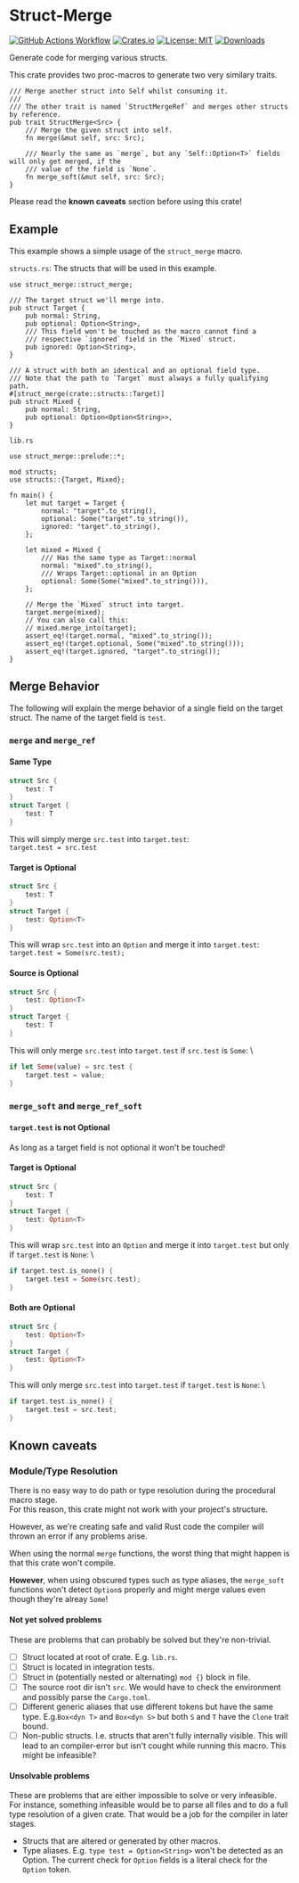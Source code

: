 # Struct-Merge

[![GitHub Actions Workflow](https://github.com/nukesor/struct-merge/workflows/Test%20build/badge.svg)](https://github.com/Nukesor/struct-merge/actions)
[![Crates.io](https://img.shields.io/crates/v/struct-merge)](https://crates.io/crates/struct-merge)
[![License: MIT](https://img.shields.io/badge/License-MIT-yellow.svg)](https://opensource.org/licenses/MIT)
[![Downloads](https://img.shields.io/github/downloads/nukesor/struct-merge/total.svg)](https://github.com/nukesor/struct-merge/releases)

Generate code for merging various structs.

This crate provides two proc-macros to generate two very similary traits.

```rust,ignore
/// Merge another struct into Self whilst consuming it.
/// 
/// The other trait is named `StructMergeRef` and merges other structs by reference.
pub trait StructMerge<Src> {
    /// Merge the given struct into self.
    fn merge(&mut self, src: Src);

    /// Nearly the same as `merge`, but any `Self::Option<T>` fields will only get merged, if the
    /// value of the field is `None`.
    fn merge_soft(&mut self, src: Src);
}
```

Please read the **known caveats** section before using this crate!


## Example

This example shows a simple usage of the `struct_merge` macro.

`structs.rs`: The structs that will be used in this example.
```rust,ignore
use struct_merge::struct_merge;

/// The target struct we'll merge into.
pub struct Target {
    pub normal: String,
    pub optional: Option<String>,
    /// This field won't be touched as the macro cannot find a
    /// respective `ignored` field in the `Mixed` struct.
    pub ignored: Option<String>,
}

/// A struct with both an identical and an optional field type.
/// Note that the path to `Target` must always a fully qualifying path.
#[struct_merge(crate::structs::Target)]
pub struct Mixed {
    pub normal: String,
    pub optional: Option<Option<String>>,
}
```

`lib.rs`
```rust,ignore
use struct_merge::prelude::*;

mod structs;
use structs::{Target, Mixed};

fn main() {
    let mut target = Target {
        normal: "target".to_string(),
        optional: Some("target".to_string()),
        ignored: "target".to_string(),
    };

    let mixed = Mixed {
        /// Has the same type as Target::normal
        normal: "mixed".to_string(),
        /// Wraps Target::optional in an Option
        optional: Some(Some("mixed".to_string())),
    };

    // Merge the `Mixed` struct into target.
    target.merge(mixed);
    // You can also call this:
    // mixed.merge_into(target);
    assert_eq!(target.normal, "mixed".to_string());
    assert_eq!(target.optional, Some("mixed".to_string()));
    assert_eq!(target.ignored, "target".to_string());
}
```


## Merge Behavior

The following will explain the merge behavior of a single field on the target struct.
The name of the target field is `test`.

### `merge` and `merge_ref`

#### Same Type

```rust
struct Src {
    test: T
}
struct Target {
    test: T
}
```

This will simply merge `src.test` into `target.test`: \
`target.test = src.test`

#### Target is Optional

```rust
struct Src {
    test: T
}
struct Target {
    test: Option<T>
}
```

This will wrap `src.test` into an `Option` and merge it into `target.test`: \
`target.test = Some(src.test);`

#### Source is Optional

```rust
struct Src {
    test: Option<T>
}
struct Target {
    test: T
}
```

This will only merge `src.test` into `target.test` if `src.test` is `Some`: \
```rust
if let Some(value) = src.test {
    target.test = value;
}
```

### `merge_soft` and `merge_ref_soft`

#### `target.test` is not Optional

As long as a target field is not optional it won't be touched!

#### Target is Optional

```rust
struct Src {
    test: T
}
struct Target {
    test: Option<T>
}
```

This will wrap `src.test` into an `Option` and merge it into `target.test` but only if `target.test` is `None`: \
```rust
if target.test.is_none() {
    target.test = Some(src.test);
}
```

#### Both are Optional

```rust
struct Src {
    test: Option<T>
}
struct Target {
    test: Option<T>
}
```

This will only merge `src.test` into `target.test` if `target.test` is `None`: \
```rust
if target.test.is_none() {
    target.test = src.test;
}
```


## Known caveats

### Module/Type Resolution

There is no easy way to do path or type resolution during the procedural macro stage. \
For this reason, this crate might not work with your project's structure.

However, as we're creating safe and valid Rust code the compiler will thrown an error if any problems arise.

When using the normal `merge` functions, the worst thing that might happen is that this crate won't compile.

**However**, when using obscured types such as type aliases, the `merge_soft` functions won't detect `Option`s properly and might merge values even though they're alreay `Some`!

#### Not yet solved problems

These are problems that can probably be solved but they're non-trivial.

- [ ] Struct located at root of crate. E.g. `lib.rs`.
- [ ] Struct is located in integration tests.
- [ ] Struct in (potentially nested or alternating) `mod {}` block in file.
- [ ] The source root dir isn't `src`.
      We would have to check the environment and possibly parse the `Cargo.toml`.
- [ ] Different generic aliases that use different tokens but have the same type.
        E.g.`Box<dyn T>` and `Box<dyn S>` but both `S` and `T` have the `Clone` trait bound.
- [ ] Non-public structs. I.e. structs that aren't fully internally visible.
    This will lead to an compiler-error but isn't cought while running this macro.
    This might be infeasible?

#### Unsolvable problems

These are problems that are either impossible to solve or very infeasible.
For instance, something infeasible would be to parse all files and to do a full type resolution of a given crate.
That would be a job for the compiler in later stages.

- Structs that are altered or generated by other macros.
- Type aliases. E.g. `type test = Option<String>` won't be detected as an Option.
    The current check for `Option` fields is a literal check for the `Option` token.
